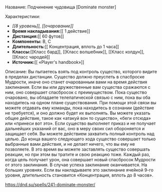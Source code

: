 Название: Подчинение чудовища \[Dominate monster] 

Характеристики:
- *[[8 уровень]], [[очарование]]*
- **Время накладывания:**[[ 1 действие]]
- **Дистанция:**[[ 60 футов]]
- **Компоненты:** В, С
- **Длительность:**[[ Концентрация, вплоть до 1 часа]]
- **Классы:**[[Класс  бард]], [[Класс волшебник]], [[Класс колдун]], [[Класс чародей]]
- **Источник:**[[ «Player's handbook»]]

Описание:
Вы пытаетесь взять под контроль существо, которого видите в пределах дистанции. Существо должно преуспеть в спасброске Мудрости, иначе оно станет очарованным вами на время действия заклинания. Если вы или дружественные вам существа сражаются с ним, оно совершает спасбросок с преимуществом.
Пока существо очаровано, вы обладаете телепатической связью с ним, пока вы оба находитесь на одном плане существования. При помощи этой связи вы можете отдавать ему команды, пока находитесь в сознании (действие не требуется), и оно должно будет их выполнять. Вы можете указать общее действие, такое как «атакуй вон то существо», «беги отсюда» или «принеси вот это». Если существо выполняет приказ и не получает дальнейших указаний от вас, оно в меру своих сил обороняется и защищает себя.
Вы можете действием захватить полный контроль над целью. До конца вашего следующего хода существо совершает только выбранные вами действия, и не делает ничего, что вы ему не позволяете. В это время вы можете заставлять существо совершать реакции, но при этом вы тратите и свою реакцию тоже.
Каждый раз, когда цель получает урон, она совершает новый спасбросок Мудрости от этого заклинания. В случае успеха заклинание оканчивается.
На больших уровнях. Если вы накладываете это заклинание ячейкой 9-го уровня, длительность становится «Концентрация, вплоть до 8 часов».

https://dnd.su/spells/241-dominate-monster/